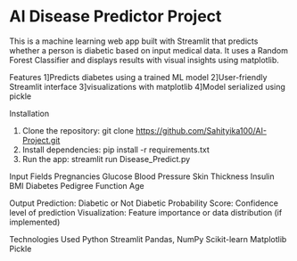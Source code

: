 # AI Disease Predictor Project
This is a machine learning web app built with Streamlit that predicts whether a person is diabetic based on input medical data. It uses a Random Forest Classifier and displays results with visual insights using matplotlib.

Features
1]Predicts diabetes using a trained ML model
2]User-friendly Streamlit interface
3]visualizations with matplotlib
4]Model serialized using pickle

Installation

1. Clone the repository:
git clone https://github.com/Sahityika100/AI-Project.git
2. Install dependencies:
pip install -r requirements.txt
3. Run the app:
streamlit run Disease_Predict.py

Input Fields
Pregnancies
Glucose
Blood Pressure
Skin Thickness
Insulin
BMI
Diabetes Pedigree Function
Age

Output
Prediction: Diabetic or Not Diabetic
Probability Score: Confidence level of prediction
Visualization: Feature importance or data distribution (if implemented)

Technologies Used
Python
Streamlit
Pandas, NumPy
Scikit-learn
Matplotlib
Pickle

